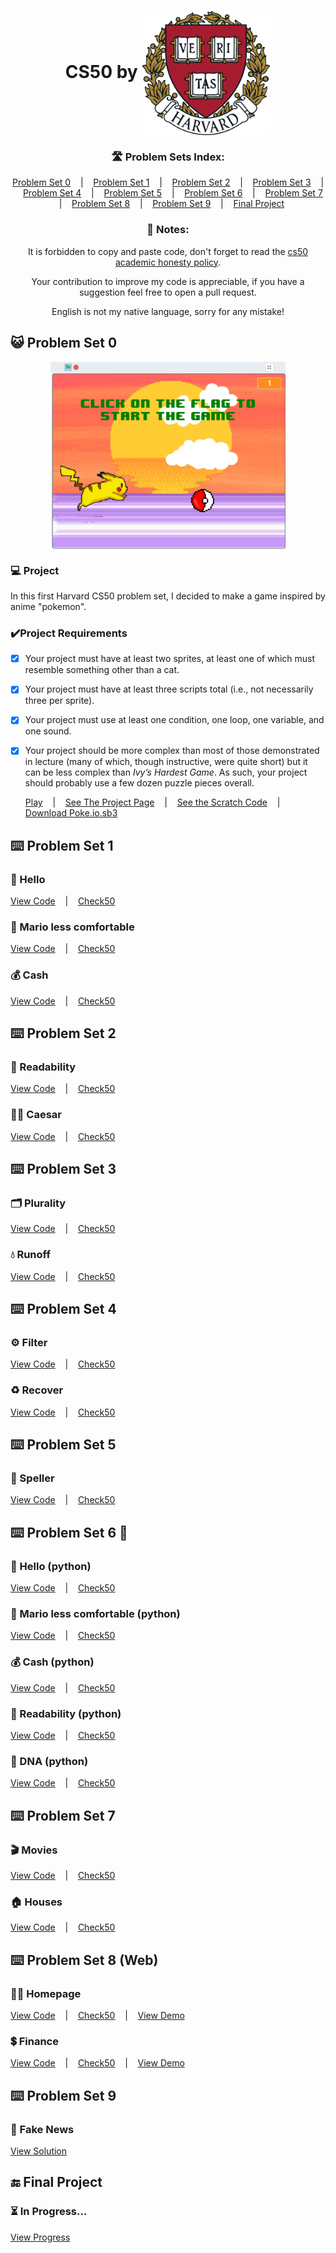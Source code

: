 <h1 align="center" title="CS50 by Harvard">
    CS50 by
    <img align="center" height="200px" 
	 src="https://github.com/VictorCrisostomo/CS50/blob/main/assets/harvard-logo.png" 
	 alt="Harvard Logo" 
     />
</h1>

<h3 align="center">
      🛣 Problem Sets Index:
</h3>

<p align="center">
  <a href="#-problem-set-0">Problem Set 0</a>
  &nbsp;&nbsp;&nbsp;|&nbsp;&nbsp;&nbsp;
  <a href="#%EF%B8%8F-problem-set-1">Problem Set 1</a>
  &nbsp;&nbsp;&nbsp;|&nbsp;&nbsp;&nbsp;
  <a href="#%EF%B8%8F-problem-set-2">Problem Set 2</a>
  &nbsp;&nbsp;&nbsp;|&nbsp;&nbsp;&nbsp;
  <a href="#%EF%B8%8F-problem-set-3">Problem Set 3</a>
  &nbsp;&nbsp;&nbsp;|&nbsp;&nbsp;&nbsp;
  <a href="#%EF%B8%8F-problem-set-4">Problem Set 4</a>
  &nbsp;&nbsp;&nbsp;|&nbsp;&nbsp;&nbsp;
  <a href="#%EF%B8%8F-problem-set-5">Problem Set 5</a>
  &nbsp;&nbsp;&nbsp;|&nbsp;&nbsp;&nbsp;
  <a href="#%EF%B8%8F-problem-set-6">Problem Set 6</a>
  &nbsp;&nbsp;&nbsp;|&nbsp;&nbsp;&nbsp;
  <a href="#%EF%B8%8F-problem-set-7">Problem Set 7</a>
  &nbsp;&nbsp;&nbsp;|&nbsp;&nbsp;&nbsp;
  <a href="#%EF%B8%8F-problem-set-8">Problem Set 8</a>
  &nbsp;&nbsp;&nbsp;|&nbsp;&nbsp;&nbsp;
  <a href="#%EF%B8%8F-problem-set-9">Problem Set 9</a>
  &nbsp;&nbsp;&nbsp;|&nbsp;&nbsp;&nbsp;
  <a href="#-final-project">Final Project</a>
</p>

<h3 align="center">
      📖 Notes:
</h3>

<p align="center">
      It is forbidden to copy and paste code, don't forget to read the <a href="https://cs50.harvard.edu/x/2021/honesty">cs50 academic honesty policy</a>.
</p>

<p align="center">
     Your contribution to improve my code is appreciable, if you have a suggestion feel free to open a pull request.
</p>

<p align="center">
      English is not my native language, sorry for any mistake!
</p>

## 😺 Problem Set 0

<p align="center">
      <img align="center" height="300px" src="https://github.com/VictorCrisostomo/CS50/blob/main/assets/poke.png" alt="Poke.io" title="Poke.io"/>
</p>

### 💻 Project

In this first Harvard CS50 problem set, I decided to make a game inspired by anime "pokemon".

### ✔️Project Requirements

- [x] Your project must have at least two sprites, at least one of
      which must resemble something other than a cat.
- [x] Your project must
      have at least three scripts total (i.e., not necessarily three
      per sprite).
- [x] Your project must use at least one condition, one loop, one
      variable, and one sound.
- [x] Your project should be more complex than most of those
      demonstrated in lecture (many of which, though instructive, were
      quite short) but it can be less complex than _Ivy’s Hardest
      Game_. As such, your project should probably use a few dozen
      puzzle pieces overall.
      
  <p>
      <a href="https://scratch.mit.edu/projects/419191700/fullscreen/">Play</a>
      &nbsp;&nbsp;&nbsp;|&nbsp;&nbsp;&nbsp;
      <a href="https://scratch.mit.edu/projects/419191700/">See The Project Page</a>
      &nbsp;&nbsp;&nbsp;|&nbsp;&nbsp;&nbsp;
      <a href="https://scratch.mit.edu/projects/419191700/editor/">See the Scratch Code</a>
      &nbsp;&nbsp;&nbsp;|&nbsp;&nbsp;&nbsp;
      <a href="https://github.com/VictorCrisostomo/CS50/raw/main/ProblemSet-0/poke.io.sb3">Download Poke.io.sb3</a>
</p>
      
## ⌨️ Problem Set 1

### 👋 Hello

<p>
	<a href="https://github.com/VictorCrisostomo/CS50/blob/main/Problem%20Set-1/hello.c">View Code</a>
	&nbsp;&nbsp;&nbsp;|&nbsp;&nbsp;&nbsp;
	<a href="https://submit.cs50.io/check50/b51c3378b43cd29f74ad68942caecd3baf950f56">Check50</a>
</p>

### 🍄 Mario less comfortable

<a href="https://github.com/VictorCrisostomo/CS50/blob/main/Problem%20Set-1/mario.c">View Code</a>
&nbsp;&nbsp;&nbsp;|&nbsp;&nbsp;&nbsp;
<a href="https://submit.cs50.io/check50/d758333ee86379d332805647a8215b20ff2e03ac">Check50</a>
</p>

### 💰 Cash

<p>
	<a href="https://github.com/VictorCrisostomo/CS50/blob/main/Problem%20Set-1/cash.c">View Code</a>
	&nbsp;&nbsp;&nbsp;|&nbsp;&nbsp;&nbsp;
	<a href="https://submit.cs50.io/check50/b7543041bde2bd57d1655ca8d7f0d457d495a11d">Check50</a>
</p>

## ⌨️ Problem Set 2

### 🔎 Readability

<p>
	<a href="https://github.com/VictorCrisostomo/CS50/blob/main/Problem%20Set-2/readability.c">View Code</a>
	&nbsp;&nbsp;&nbsp;|&nbsp;&nbsp;&nbsp;
	<a href="https://submit.cs50.io/check50/9deacccb31119efb3b2ed6ca9f1a831dc22bba2c">Check50</a>
</p>

### 🤴🏽 Caesar

<p>
	<a href="https://github.com/VictorCrisostomo/CS50/blob/main/Problem%20Set-2/caesar.c">View Code</a>
	&nbsp;&nbsp;&nbsp;|&nbsp;&nbsp;&nbsp;
	<a href="https://submit.cs50.io/check50/dfeadc912812f0ebe173a6ef02c07d7f0d6f4727">Check50</a>
</p>

## ⌨️ Problem Set 3

### 🗂 Plurality

<p>
	<a href="https://github.com/VictorCrisostomo/CS50/blob/main/Problem%20Set-3/plurality.c">View Code</a>
	&nbsp;&nbsp;&nbsp;|&nbsp;&nbsp;&nbsp;
	<a href="https://submit.cs50.io/check50/4c1f072aa59066b1ff04a8a0a3ceeb891d73f35d">Check50</a>
</p>

### 💧 Runoff

<p>
	<a href="https://github.com/VictorCrisostomo/CS50/blob/main/Problem%20Set-3/runoff.c">View Code</a>
	&nbsp;&nbsp;&nbsp;|&nbsp;&nbsp;&nbsp;
	<a href="https://submit.cs50.io/check50/8a723c9645c63004827aef6ad9c38a528e019248">Check50</a>
</p>

## ⌨️ Problem Set 4

### ⚙ Filter
<p>
	<a href="https://github.com/VictorCrisostomo/CS50/blob/main/Problem%20Set-4/helpers.c">View Code</a>
	&nbsp;&nbsp;&nbsp;|&nbsp;&nbsp;&nbsp;
	<a href="https://submit.cs50.io/check50/041510197c7d59975b752a0be32caa7df4bcb2a2">Check50</a>
</p>

### ♻ Recover
<p>
	<a href="https://github.com/VictorCrisostomo/CS50/blob/main/Problem%20Set-4/recover.c">View Code</a>
	&nbsp;&nbsp;&nbsp;|&nbsp;&nbsp;&nbsp;
	<a href="https://submit.cs50.io/check50/0194736d5f58b62b7e9a648c941b5e4179c89172">Check50</a>
</p>

## ⌨️ Problem Set 5

### 📗 Speller
<p>
	<a href="https://github.com/VictorCrisostomo/CS50/tree/main/Problem%20Set-5">View Code</a>
	&nbsp;&nbsp;&nbsp;|&nbsp;&nbsp;&nbsp;
	<a href="https://submit.cs50.io/check50/04361e18c98167b411d99089333a3ec5de7c36eb">Check50</a>
</p>

## ⌨️ Problem Set 6 🐍

### 👋 Hello (python)
<p>
	<a href="https://github.com/VictorCrisostomo/CS50/blob/main/Problem%20Set-6/hello.py">View Code</a>
	&nbsp;&nbsp;&nbsp;|&nbsp;&nbsp;&nbsp;
	<a href="https://submit.cs50.io/check50/64fb8448b92a3083ebae076c2460e3ecf5c27072">Check50</a>
</p>

### 🍄 Mario less comfortable (python)
<p>
	<a href="https://github.com/VictorCrisostomo/CS50/blob/main/Problem%20Set-6/mario.py">View Code</a>
	&nbsp;&nbsp;&nbsp;|&nbsp;&nbsp;&nbsp;
	<a href="https://submit.cs50.io/check50/b306a9829c40826200e73751b954df4d0292fbd4">Check50</a>
</p>

### 💰 Cash (python)
<p>
	<a href="https://github.com/VictorCrisostomo/CS50/blob/main/Problem%20Set-6/cash.py">View Code</a>
	&nbsp;&nbsp;&nbsp;|&nbsp;&nbsp;&nbsp;
	<a href="https://submit.cs50.io/check50/f577bfa033294ee400e82b7021376c5466da90aa">Check50</a>
</p>

### 🔎 Readability (python)
<p>
	<a href="https://github.com/VictorCrisostomo/CS50/blob/main/Problem%20Set-6/readability.py">View Code</a>
	&nbsp;&nbsp;&nbsp;|&nbsp;&nbsp;&nbsp;
	<a href="https://submit.cs50.io/check50/514cebc99e84eb8a6aba25a10d48563f9321a97b">Check50</a>
</p>

### 🧬 DNA (python)
<p>
	<a href="https://github.com/VictorCrisostomo/CS50/blob/main/Problem%20Set-6/dna.py">View Code</a>
	&nbsp;&nbsp;&nbsp;|&nbsp;&nbsp;&nbsp;
	<a href="https://submit.cs50.io/check50/c1bc73173bb34ddb45aee69638b306ecb2731bfc">Check50</a>
</p>

## ⌨️ Problem Set 7

### 🎬 Movies
<p>
	<a href="https://github.com/VictorCrisostomo/CS50/tree/main/Problem%20Set-7/movies">View Code</a>
	&nbsp;&nbsp;&nbsp;|&nbsp;&nbsp;&nbsp;
	<a href="https://submit.cs50.io/check50/1008ae98fe92bedd2e24d7a1824def49ecf23784">Check50</a>
</p>

### 🏠 Houses

<p>
	<a href="https://github.com/VictorCrisostomo/CS50/tree/main/Problem%20Set-7/houses">View Code</a>
	&nbsp;&nbsp;&nbsp;|&nbsp;&nbsp;&nbsp;
	<a href="https://submit.cs50.io/check50/04405da8ecce6266aa29b04d86c3dcb039dedfb1">Check50</a>
</p>

## ⌨️ Problem Set 8 (Web)

### 🧑🏽 Homepage
<p>
	<a href="https://github.com/VictorCrisostomo/CS50/tree/main/Problem%20Set-8/homepage">View Code</a>
	&nbsp;&nbsp;&nbsp;|&nbsp;&nbsp;&nbsp;
	<a href="https://submit.cs50.io/check50/0996a8ac854cba6e5a8434a8f0cf7920ef6f5ffd">Check50</a>
	&nbsp;&nbsp;&nbsp;|&nbsp;&nbsp;&nbsp;
	<a href="">View Demo</a>
</p>

### 💲 Finance
<p>
	<a href="https://github.com/VictorCrisostomo/CS50/tree/main/Problem%20Set-8/finance">View Code</a>
	&nbsp;&nbsp;&nbsp;|&nbsp;&nbsp;&nbsp;
	<a href="https://submit.cs50.io/check50/24f8f8ba944c9241fb7a9db8fff854959cc80ce8">Check50</a>
	&nbsp;&nbsp;&nbsp;|&nbsp;&nbsp;&nbsp;
	<a href="">View Demo</a>
</p>

## ⌨️ Problem Set 9

### 📰 Fake News
<p>
	<a href="https://github.com/VictorCrisostomo/CS50/blob/main/Problem%20Set-9/Facebook%20and%20Fake%20News.pdf">View Solution</a>
</p>

## 🔚 Final Project

### ⏳ In Progress...
<p>
	<a href="">View Progress</a>
</p> 

